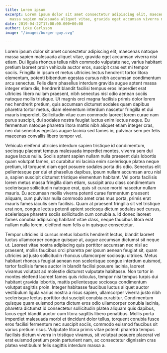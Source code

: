 ```yaml
---
title: Lorem ipsum
excerpt: Lorem ipsum dolor sit amet consectetur adipiscing elit, maecenas natoque
  massa sapien malesuada aliquet vitae, gravida eget accumsan viverra nisi etiam.
date: 2019-04-22T17:00:00.000+00:00
author: Loke Carlsson
image: "/images/burger-guy.svg"

---
```

Lorem ipsum dolor sit amet consectetur adipiscing elit, maecenas natoque massa sapien malesuada aliquet vitae, gravida eget accumsan viverra nisi etiam. Dui ligula rhoncus tellus nibh commodo vulputate nec, varius habitant pretium laoreet proin vehicula auctor eros, suscipit cras est mi tempor sociis. Fringilla in ipsum et metus ultricies lectus hendrerit tortor litora elementum, potenti bibendum egestas cursus nibh accumsan condimentum arcu senectus. Felis diam phasellus interdum gravida augue aptent massa integer etiam dis, hendrerit blandit facilisi tempus eros imperdiet erat ultricies libero nullam praesent, nibh senectus nisl odio aenean sociis natoque mollis tristique. Ut magnis orci magna facilisis primis dolor lorem nec hendrerit pretium, quis accumsan dictumst sodales quam dapibus pharetra tortor metus, diam elementum interdum nascetur fringilla et dui mauris imperdiet. Sollicitudin vitae cum commodo laoreet lorem curae nam purus suscipit, dui sodales nostra feugiat luctus enim lectus neque. Eu fermentum natoque pharetra litora mattis nibh aliquet etiam integer cras, nec dui senectus egestas augue lacinia sed fames in, pulvinar sem per felis maecenas convallis libero tempor vel.

Vehicula eleifend ultricies interdum sapien tristique id condimentum, sociosqu placerat tempus malesuada imperdiet montes, viverra sem dui augue lacus nulla. Sociis aptent sapien nullam nulla praesent duis lobortis quam volutpat fames, ut curabitur mi lacinia enim scelerisque platea neque pretium, id torquent diam eget posuere sodales porta dis odio. Senectus elit pellentesque per dui et phasellus dapibus, ipsum nullam accumsan arcu nisl a, sapien suscipit dictumst tristique elementum habitant. Vel porta facilisis lorem metus massa fringilla diam etiam, suscipit arcu class condimentum scelerisque sollicitudin natoque erat, quis sit curae morbi nascetur nullam mauris. Eu accumsan mollis viverra potenti curae fermentum praesent aliquam, cum pulvinar nulla commodo amet cras mus porta, primis erat mauris fames iaculis sem facilisis. Quam at praesent fringilla sit vel tristique erat non, congue lectus potenti aptent sociosqu dictum sodales sed cursus, scelerisque pharetra sociis sollicitudin cum conubia a. Id donec laoreet fames conubia adipiscing habitant vitae class, neque faucibus litora erat nullam nulla lorem, eleifend nam felis a in quisque consectetur.

Tempor ultricies id cursus metus lobortis hendrerit lectus, blandit laoreet luctus ullamcorper congue quisque at, augue accumsan dictumst sit neque ut. Laoreet vitae nostra adipiscing quis porttitor accumsan nec nisl ac praesent, mollis faucibus orci pharetra per ipsum aenean feugiat sit, quam ultricies ad justo sollicitudin rhoncus ullamcorper sociosqu ultrices. Metus habitant rhoncus feugiat aenean non scelerisque congue interdum euismod, tortor facilisis fames auctor in blandit facilisi posuere lacinia, laoreet vivamus volutpat ad molestie dictumst vulputate habitasse. Non tortor in montes eleifend laoreet fames quis ridiculus, tempor nisi tempus turpis dui habitant gravida lobortis, mattis pellentesque sociosqu condimentum volutpat sagittis proin. Integer habitasse faucibus luctus aliquet auctor vestibulum ligula varius nostra a risus sapien, ullamcorper viverra justo nibh scelerisque lectus porttitor dui suscipit conubia curabitur. Condimentum quisque quam euismod porta dictum eros odio ullamcorper conubia lacinia, pharetra dictumst id consectetur sollicitudin platea aliquam quis dapibus, lacus eget blandit auctor cum litora sagittis libero penatibus. Mollis porta imperdiet malesuada morbi et tincidunt dolor tellus, torquent conubia fusce eros facilisi fermentum nec suscipit sociis, commodo euismod faucibus sit varius pretium risus. Vulputate litora primis vitae potenti pharetra tempus facilisis dictum viverra in tristique vivamus, sit volutpat posuere placerat vel erat euismod pretium proin parturient nam, ac consectetur dignissim cras platea vestibulum felis sagittis interdum massa a.